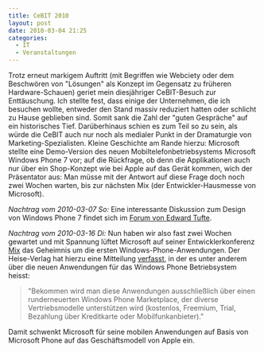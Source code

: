 ```yaml
---
title: CeBIT 2010
layout: post
date: 2010-03-04 21:25
categories:
  - IT
  - Veranstaltungen 
---
```


Trotz erneut markigem Auftritt (mit Begriffen wie Webciety oder dem
Beschwören von "Lösungen" als Konzept im Gegensatz zu früheren
Hardware-Schauen) geriet mein diesjähriger CeBIT-Besuch zur
Enttäuschung. Ich stellte fest, dass einige der Unternehmen, die ich
besuchen wollte, entweder den Stand massiv reduziert hatten oder
schlicht zu Hause geblieben sind. Somit sank die Zahl der "guten
Gespräche" auf ein historisches Tief. Darüberhinaus schien es zum Teil
so zu sein, als würde die CeBIT auch nur noch als medialer Punkt in der
Dramaturgie von Marketing-Spezialisten. Kleine Geschichte am Rande
hierzu: Microsoft stellte eine Demo-Version des neuen
Mobiltelefonbetriebsystems Microsoft Windows Phone 7 vor; auf die
Rückfrage, ob denn die Applikationen auch nur über ein Shop-Konzept wie
bei Apple auf das Gerät kommen, wich der Präsentator aus: Man müsse mit
der Antwort auf diese Frage doch noch zwei Wochen warten, bis zur
nächsten Mix (der Entwickler-Hausmesse von Microsoft).

*Nachtrag vom 2010-03-07 So:* Eine interessante Diskussion zum Design
von Windows Phone 7 findet sich im [Forum von Edward Tufte](http://www.edwardtufte.com/bboard/q-and-a-fetch-msg?msg_id=0003cy&topic_id=1&topic=Ask+E.T.).

*Nachtrag vom 2010-03-16 Di:* Nun haben wir also fast zwei Wochen
gewartet und mit Spannung lüftet Microsoft auf seiner
Entwicklerkonferenz [Mix](http://www.microsoft.com/events/mix/) das
Geheimnis um die ersten Windows-Phone-Anwendungen. Der Heise-Verlag hat
hierzu eine Mitteilung
[verfasst](http://www.heise.de:80/mobil/meldung/Microsoft-zeigt-erste-Windows-Phone-Anwendungen-955528.html),
in der es unter anderem über die neuen Anwendungen für das Windows Phone
Betriebsystem heisst:

> "Bekommen wird man diese Anwendungen ausschließlich über einen
> runderneuerten Windows Phone Marketplace, der diverse Vertriebsmodelle
> unterstützen wird (kostenlos, Freemium, Trial, Bezahlung über
> Kreditkarte oder Mobilfunkanbieter)."

Damit schwenkt Microsoft für seine mobilen Anwendungen auf Basis von
Microsoft Phone auf das Geschäftsmodell von Apple ein.

